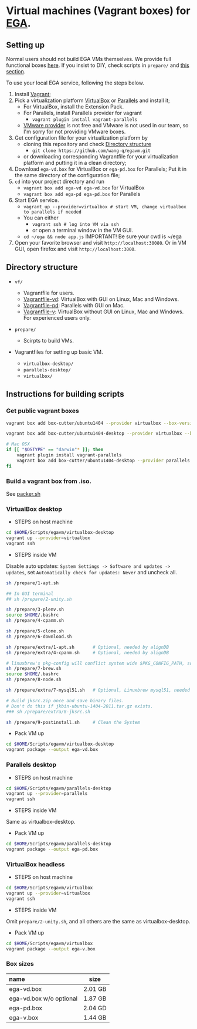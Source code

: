 # Virtual machines (Vagrant boxes) for [EGA](http://ega.nju.edu.cn).

## Setting up

Normal users should not build EGA VMs themselves. We provide full functional boxes [here](http://ega.nju.edu.cn/download). If you insist to DIY, check scripts in `prepare/` and [this section](#instructions-for-building-scripts).

To use your local EGA service, following the steps below.

1. Install [Vagrant](https://www.vagrantup.com/downloads.html);
2. Pick a virtualization platform [VirtualBox](https://www.virtualbox.org/wiki/Downloads) or [Parallels](http://www.parallels.com/products/desktop/) and install it;
    + For VirtualBox, install the Extension Pack.
    + For Parallels, install Parallels provider for vagrant
        - `vagrant plugin install vagrant-parallels`
    + [VMware provider](http://www.vagrantup.com/vmware) is not free and VMware is not used in our team, so I'm sorry for not providing VMware boxes.
3. Get configuration file for your virtualization platform by
    + cloning this repository and check [Directory structure](#directory-structure)
        - `git clone https://github.com/wang-q/egavm.git`
    + or downloading corresponding Vagrantfile for your virtualization platform and putting it in a clean directory;
4. Download `ega-vd.box` for VirtualBox or `ega-pd.box` for Parallels; Put it in the same directory of the configuration file;
5. `cd` into your project directory and run
    + `vagrant box add ega-vd ega-vd.box` for VirtualBox
    + `vagrant box add ega-pd ega-pd.box` for Parallels
6. Start EGA service.
    + `vagrant up --provider=virtualbox # start VM, change virtualbox to parallels if needed`
    + You can either 
        - `vagrant ssh # log into VM via ssh`
        - or open a terminal window in the VM GUI.
    + `cd ~/ega && node app.js` IMPORTANT! Be sure your cwd is ~/ega
7. Open your favorite browser and visit `http://localhost:30080`. Or in VM GUI, open firefox and visit `http://localhost:3000`.

## Directory structure

* `vf/`
    + Vagrantfile for users.
    + [Vagrantfile-vd](vf/Vagrantfile-vd): VirtualBox with GUI on Linux, Mac and Windows.
    + [Vagrantfile-pd](vf/Vagrantfile-pd): Parallels with GUI on Mac.
    + [Vagrantfile-v](vf/Vagrantfile-v): VirtualBox without GUI on Linux, Mac and Windows. For experienced users only.

* `prepare/`
    + Scirpts to build VMs.

* Vagrantfiles for setting up basic VM.
    + `virtualbox-desktop/`
    + `parallels-desktop/`
    + `virtualbox/`

## Instructions for building scripts

### Get public vagrant boxes

```bash
vagrant box add box-cutter/ubuntu1404 --provider virtualbox --box-version 2.0.0

vagrant box add box-cutter/ubuntu1404-desktop --provider virtualbox --box-version 2.0.0

# Mac OSX
if [[ "$OSTYPE" == "darwin"* ]]; then
    vagrant plugin install vagrant-parallels
    vagrant box add box-cutter/ubuntu1404-desktop --provider parallels --box-version 2.0.0
fi
```

### Build a vagrant box from .iso.

See [packer.sh](prepare/packer.sh)

### VirtualBox desktop

* STEPS on host machine

```bash
cd $HOME/Scripts/egavm/virtualbox-desktop
vagrant up --provider=virtualbox
vagrant ssh
```

* STEPS inside VM

Disable auto updates: `System Settings -> Software and updates -> updates`, set `Automatically check for updates: Never` and uncheck all.

```bash
sh /prepare/1-apt.sh

## In GUI terminal
## sh /prepare/2-unity.sh

sh /prepare/3-plenv.sh
source $HOME/.bashrc
sh /prepare/4-cpanm.sh

sh /prepare/5-clone.sh
sh /prepare/6-download.sh

sh /prepare/extra/1-apt.sh       # Optional, needed by alignDB
sh /prepare/extra/4-cpanm.sh     # Optional, needed by alignDB

# linuxbrew's pkg-config will conflict system wide $PKG_CONFIG_PATH, so put them in the tail of job queue. 
sh /prepare/7-brew.sh
source $HOME/.bashrc
sh /prepare/8-node.sh

sh /prepare/extra/7-mysql51.sh   # Optional, Linuxbrew mysql51, needed by alignDB

# Build jksrc.zip once and save binary files.
# Don't do this if jkbin-ubuntu-1404-2011.tar.gz exists.
### sh /prepare/extra/8-jksrc.sh

sh /prepare/9-postinstall.sh     # Clean the System
```

* Pack VM up

```bash
cd $HOME/Scripts/egavm/virtualbox-desktop
vagrant package --output ega-vd.box
```

### Parallels desktop

* STEPS on host machine

```bash
cd $HOME/Scripts/egavm/parallels-desktop
vagrant up --provider=parallels
vagrant ssh
```

* STEPS inside VM

Same as virtualbox-desktop.

* Pack VM up

```bash
cd $HOME/Scripts/egavm/parallels-desktop
vagrant package --output ega-pd.box
```

### VirtualBox headless

* STEPS on host machine

```bash
cd $HOME/Scripts/egavm/virtualbox
vagrant up --provider=virtualbox
vagrant ssh
```

* STEPS inside VM

Omit `prepare/2-unity.sh`, and all others are the same as virtualbox-desktop.

* Pack VM up

```bash
cd $HOME/Scripts/egavm/virtualbox
vagrant package --output ega-v.box
```

### Box sizes

| name                    | size             |
| :-------------          | :--------------: |
| ega-vd.box              | 2.01 GB          |
| ega-vd.box w/o optional | 1.87 GB          |
| ega-pd.box              | 2.04 GD          |
| ega-v.box               | 1.44 GB          |
